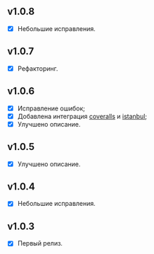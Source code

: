 ## v1.0.8

- [x] Небольшие исправления.

## v1.0.7

- [x] Рефакторинг.

## v1.0.6

- [x] Исправление ошибок;
- [x] Добавлена интеграция [coveralls](https://github.com/cainus/node-coveralls) и [istanbul](https://github.com/gotwarlost/istanbul);
- [x] Улучшено описание.

## v1.0.5

- [x] Улучшено описание.

## v1.0.4

- [x] Небольшие исправления.

## v1.0.3

- [x] Первый релиз.
